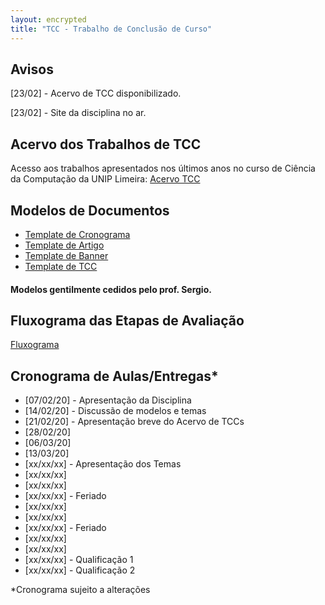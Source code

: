 ```yaml
---
layout: encrypted
title: "TCC - Trabalho de Conclusão de Curso"
---
```


## Avisos

[23/02] - Acervo de TCC disponibilizado.

[23/02] - Site da disciplina no ar.

## Acervo dos Trabalhos de TCC

Acesso aos trabalhos apresentados nos últimos anos no curso de Ciência da Computação da UNIP Limeira: <a href="/acervo" target="_blank">Acervo TCC</a>

## Modelos de Documentos

- <a href="/tccs/templates/Cronograma.xlsx">Template de Cronograma</a>
- <a href="/tccs/templates/Template_Artigo.docx">Template de Artigo</a>
- <a href="/tccs/templates/Template_Banner.ppt">Template de Banner</a>
- <a href="/tccs/templates/Template_TCC.docx">Template de TCC</a>

<h4> Modelos gentilmente cedidos pelo prof. Sergio.

## Fluxograma das Etapas de Avaliação

<a href="/images/fluxo.png" target="_blank">Fluxograma</a>

## Cronograma de Aulas/Entregas*

- [07/02/20] - Apresentação da Disciplina
- [14/02/20] - Discussão de modelos e temas
- [21/02/20] - Apresentação breve do Acervo de TCCs
- [28/02/20] 
- [06/03/20]
- [13/03/20]
- [xx/xx/xx] - Apresentação dos Temas
- [xx/xx/xx] 
- [xx/xx/xx] 
- [xx/xx/xx] - Feriado
- [xx/xx/xx]
- [xx/xx/xx]
- [xx/xx/xx] - Feriado
- [xx/xx/xx]
- [xx/xx/xx]
- [xx/xx/xx] - Qualificação 1
- [xx/xx/xx] - Qualificação 2

*Cronograma sujeito a alterações